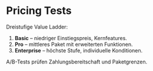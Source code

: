 # Pricing Tests

Dreistufige Value Ladder:

1. **Basic** – niedriger Einstiegspreis, Kernfeatures.
2. **Pro** – mittleres Paket mit erweiterten Funktionen.
3. **Enterprise** – höchste Stufe, individuelle Konditionen.

A/B-Tests prüfen Zahlungsbereitschaft und Paketgrenzen.

